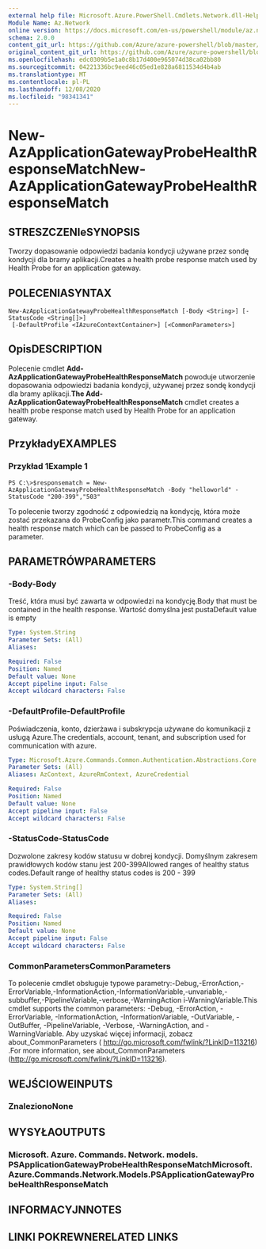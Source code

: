```yaml
---
external help file: Microsoft.Azure.PowerShell.Cmdlets.Network.dll-Help.xml
Module Name: Az.Network
online version: https://docs.microsoft.com/en-us/powershell/module/az.network/new-azapplicationgatewayprobehealthresponsematch
schema: 2.0.0
content_git_url: https://github.com/Azure/azure-powershell/blob/master/src/Network/Network/help/New-AzApplicationGatewayProbeHealthResponseMatch.md
original_content_git_url: https://github.com/Azure/azure-powershell/blob/master/src/Network/Network/help/New-AzApplicationGatewayProbeHealthResponseMatch.md
ms.openlocfilehash: edc0309b5e1a0c8b17d400e965074d38ca02bb80
ms.sourcegitcommit: 04221336bc9eed46c05ed1e828a6811534d4b4ab
ms.translationtype: MT
ms.contentlocale: pl-PL
ms.lasthandoff: 12/08/2020
ms.locfileid: "98341341"
---
```

# <span data-ttu-id="9f181-101">New-AzApplicationGatewayProbeHealthResponseMatch</span><span class="sxs-lookup"><span data-stu-id="9f181-101">New-AzApplicationGatewayProbeHealthResponseMatch</span></span>

## <span data-ttu-id="9f181-102">STRESZCZENIe</span><span class="sxs-lookup"><span data-stu-id="9f181-102">SYNOPSIS</span></span>
<span data-ttu-id="9f181-103">Tworzy dopasowanie odpowiedzi badania kondycji używane przez sondę kondycji dla bramy aplikacji.</span><span class="sxs-lookup"><span data-stu-id="9f181-103">Creates a health probe response match used by Health Probe for an application gateway.</span></span>

## <span data-ttu-id="9f181-104">POLECENIA</span><span class="sxs-lookup"><span data-stu-id="9f181-104">SYNTAX</span></span>

```
New-AzApplicationGatewayProbeHealthResponseMatch [-Body <String>] [-StatusCode <String[]>]
 [-DefaultProfile <IAzureContextContainer>] [<CommonParameters>]
```

## <span data-ttu-id="9f181-105">Opis</span><span class="sxs-lookup"><span data-stu-id="9f181-105">DESCRIPTION</span></span>
<span data-ttu-id="9f181-106">Polecenie cmdlet **Add-AzApplicationGatewayProbeHealthResponseMatch** powoduje utworzenie dopasowania odpowiedzi badania kondycji, używanej przez sondę kondycji dla bramy aplikacji.</span><span class="sxs-lookup"><span data-stu-id="9f181-106">**The Add-AzApplicationGatewayProbeHealthResponseMatch** cmdlet creates a health probe response match used by Health Probe for an application gateway.</span></span>

## <span data-ttu-id="9f181-107">Przykłady</span><span class="sxs-lookup"><span data-stu-id="9f181-107">EXAMPLES</span></span>

### <span data-ttu-id="9f181-108">Przykład 1</span><span class="sxs-lookup"><span data-stu-id="9f181-108">Example 1</span></span>
```
PS C:\>$responsematch = New-AzApplicationGatewayProbeHealthResponseMatch -Body "helloworld" -StatusCode "200-399","503"
```

<span data-ttu-id="9f181-109">To polecenie tworzy zgodność z odpowiedzią na kondycję, która może zostać przekazana do ProbeConfig jako parametr.</span><span class="sxs-lookup"><span data-stu-id="9f181-109">This command creates a health response match which can be passed to ProbeConfig as a parameter.</span></span>

## <span data-ttu-id="9f181-110">PARAMETRÓW</span><span class="sxs-lookup"><span data-stu-id="9f181-110">PARAMETERS</span></span>

### <span data-ttu-id="9f181-111">-Body</span><span class="sxs-lookup"><span data-stu-id="9f181-111">-Body</span></span>
<span data-ttu-id="9f181-112">Treść, która musi być zawarta w odpowiedzi na kondycję.</span><span class="sxs-lookup"><span data-stu-id="9f181-112">Body that must be contained in the health response.</span></span>
<span data-ttu-id="9f181-113">Wartość domyślna jest pusta</span><span class="sxs-lookup"><span data-stu-id="9f181-113">Default value is empty</span></span>

```yaml
Type: System.String
Parameter Sets: (All)
Aliases:

Required: False
Position: Named
Default value: None
Accept pipeline input: False
Accept wildcard characters: False
```

### <span data-ttu-id="9f181-114">-DefaultProfile</span><span class="sxs-lookup"><span data-stu-id="9f181-114">-DefaultProfile</span></span>
<span data-ttu-id="9f181-115">Poświadczenia, konto, dzierżawa i subskrypcja używane do komunikacji z usługą Azure.</span><span class="sxs-lookup"><span data-stu-id="9f181-115">The credentials, account, tenant, and subscription used for communication with azure.</span></span>

```yaml
Type: Microsoft.Azure.Commands.Common.Authentication.Abstractions.Core.IAzureContextContainer
Parameter Sets: (All)
Aliases: AzContext, AzureRmContext, AzureCredential

Required: False
Position: Named
Default value: None
Accept pipeline input: False
Accept wildcard characters: False
```

### <span data-ttu-id="9f181-116">-StatusCode</span><span class="sxs-lookup"><span data-stu-id="9f181-116">-StatusCode</span></span>
<span data-ttu-id="9f181-117">Dozwolone zakresy kodów statusu w dobrej kondycji. Domyślnym zakresem prawidłowych kodów stanu jest 200-399</span><span class="sxs-lookup"><span data-stu-id="9f181-117">Allowed ranges of healthy status codes.Default range of healthy status codes is 200 - 399</span></span>

```yaml
Type: System.String[]
Parameter Sets: (All)
Aliases:

Required: False
Position: Named
Default value: None
Accept pipeline input: False
Accept wildcard characters: False
```

### <span data-ttu-id="9f181-118">CommonParameters</span><span class="sxs-lookup"><span data-stu-id="9f181-118">CommonParameters</span></span>
<span data-ttu-id="9f181-119">To polecenie cmdlet obsługuje typowe parametry:-Debug,-ErrorAction,-ErrorVariable,-InformationAction,-InformationVariable,-unvariable,-subbuffer,-PipelineVariable,-verbose,-WarningAction i-WarningVariable.</span><span class="sxs-lookup"><span data-stu-id="9f181-119">This cmdlet supports the common parameters: -Debug, -ErrorAction, -ErrorVariable, -InformationAction, -InformationVariable, -OutVariable, -OutBuffer, -PipelineVariable, -Verbose, -WarningAction, and -WarningVariable.</span></span> <span data-ttu-id="9f181-120">Aby uzyskać więcej informacji, zobacz about_CommonParameters ( http://go.microsoft.com/fwlink/?LinkID=113216) .</span><span class="sxs-lookup"><span data-stu-id="9f181-120">For more information, see about_CommonParameters (http://go.microsoft.com/fwlink/?LinkID=113216).</span></span>

## <span data-ttu-id="9f181-121">WEJŚCIOWE</span><span class="sxs-lookup"><span data-stu-id="9f181-121">INPUTS</span></span>

### <span data-ttu-id="9f181-122">Znaleziono</span><span class="sxs-lookup"><span data-stu-id="9f181-122">None</span></span>

## <span data-ttu-id="9f181-123">WYSYŁA</span><span class="sxs-lookup"><span data-stu-id="9f181-123">OUTPUTS</span></span>

### <span data-ttu-id="9f181-124">Microsoft. Azure. Commands. Network. models. PSApplicationGatewayProbeHealthResponseMatch</span><span class="sxs-lookup"><span data-stu-id="9f181-124">Microsoft.Azure.Commands.Network.Models.PSApplicationGatewayProbeHealthResponseMatch</span></span>

## <span data-ttu-id="9f181-125">INFORMACYJN</span><span class="sxs-lookup"><span data-stu-id="9f181-125">NOTES</span></span>

## <span data-ttu-id="9f181-126">LINKI POKREWNE</span><span class="sxs-lookup"><span data-stu-id="9f181-126">RELATED LINKS</span></span>

